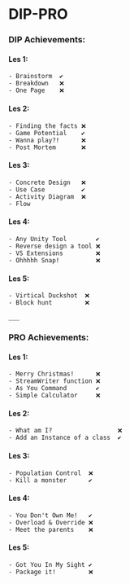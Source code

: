 # DIP-PRO
### DIP Achievements:
  #### Les 1:
    - Brainstorm  ✔️
    - Breakdown   ❌
    - One Page    ❌
  #### Les 2:
    - Finding the facts ❌
    - Game Potential    ✔️
    - Wanna play?!      ❌
    - Post Mortem       ❌
  #### Les 3:
    - Concrete Design   ❌
    - Use Case          ✔️
    - Activity Diagram  ❌
    - Flow
  #### Les 4:
    - Any Unity Tool        ✔️
    - Reverse design a tool ❌
    - VS Extensions         ❌
    - Ohhhhh Snap!          ❌
  #### Les 5:
    - Virtical Duckshot  ❌
    - Block hunt         ❌
    
    ___


### PRO Achievements:
  #### Les 1:
    - Merry Christmas!      ❌
    - StreamWriter function ❌
    - As You Command        ✔️
    - Simple Calculator     ❌
  #### Les 2:
    - What am I?                  ❌
    - Add an Instance of a class  ✔️

  #### Les 3:
    - Population Control  ❌
    - Kill a monster      ✔️
  #### Les 4:
    - You Don't Own Me!   ✔️
    - Overload & Override ❌
    - Meet the parents    ❌
  #### Les 5:
    - Got You In My Sight ✔️
    - Package it!         ❌
